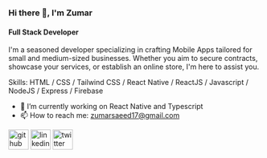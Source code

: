 ### Hi there 👋, I'm Zumar
#### Full Stack Developer
I'm a seasoned developer specializing in crafting Mobile Apps tailored for small and medium-sized businesses. Whether you aim to secure contracts, showcase your services, or establish an online store, I'm here to assist you.


Skills: HTML / CSS / Tailwind CSS / React Native / ReactJS / Javascript / NodeJS / Express / Firebase

- 🔭 I’m currently working on React Native and Typescript 
- 📫 How to reach me: zumarsaeed17@gmail.com 


[<img src='https://cdn.jsdelivr.net/npm/simple-icons@3.0.1/icons/github.svg' alt='github' height='40'>](https://github.com/ItsZumar)  [<img src='https://cdn.jsdelivr.net/npm/simple-icons@3.0.1/icons/linkedin.svg' alt='linkedin' height='40'>](https://www.linkedin.com/in/zumar-saeed/)  [<img src='https://cdn.jsdelivr.net/npm/simple-icons@3.0.1/icons/twitter.svg' alt='twitter' height='40'>](https://twitter.com/zumarsaeed)  

